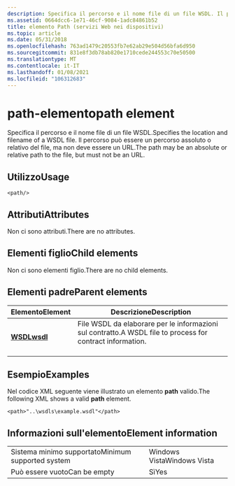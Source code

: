 ```yaml
---
description: Specifica il percorso e il nome file di un file WSDL. Il percorso può essere un percorso assoluto o relativo del file, ma non deve essere un URL.
ms.assetid: 0664dcc6-1e71-46cf-9084-1adc84861b52
title: elemento Path (servizi Web nei dispositivi)
ms.topic: article
ms.date: 05/31/2018
ms.openlocfilehash: 763ad1479c20553fb7e62ab29e504d56bfa6d950
ms.sourcegitcommit: 831e8f3db78ab820e1710cede244553c70e50500
ms.translationtype: MT
ms.contentlocale: it-IT
ms.lasthandoff: 01/08/2021
ms.locfileid: "106312683"
---
```

# <a name="path-element"></a><span data-ttu-id="b3db3-104">path-elemento</span><span class="sxs-lookup"><span data-stu-id="b3db3-104">path element</span></span>

<span data-ttu-id="b3db3-105">Specifica il percorso e il nome file di un file WSDL.</span><span class="sxs-lookup"><span data-stu-id="b3db3-105">Specifies the location and filename of a WSDL file.</span></span> <span data-ttu-id="b3db3-106">Il percorso può essere un percorso assoluto o relativo del file, ma non deve essere un URL.</span><span class="sxs-lookup"><span data-stu-id="b3db3-106">The path may be an absolute or relative path to the file, but must not be an URL.</span></span>

## <a name="usage"></a><span data-ttu-id="b3db3-107">Utilizzo</span><span class="sxs-lookup"><span data-stu-id="b3db3-107">Usage</span></span>

``` syntax
<path/>
```

## <a name="attributes"></a><span data-ttu-id="b3db3-108">Attributi</span><span class="sxs-lookup"><span data-stu-id="b3db3-108">Attributes</span></span>

<span data-ttu-id="b3db3-109">Non ci sono attributi.</span><span class="sxs-lookup"><span data-stu-id="b3db3-109">There are no attributes.</span></span>

## <a name="child-elements"></a><span data-ttu-id="b3db3-110">Elementi figlio</span><span class="sxs-lookup"><span data-stu-id="b3db3-110">Child elements</span></span>

<span data-ttu-id="b3db3-111">Non ci sono elementi figlio.</span><span class="sxs-lookup"><span data-stu-id="b3db3-111">There are no child elements.</span></span>

## <a name="parent-elements"></a><span data-ttu-id="b3db3-112">Elementi padre</span><span class="sxs-lookup"><span data-stu-id="b3db3-112">Parent elements</span></span>



| <span data-ttu-id="b3db3-113">Elemento</span><span class="sxs-lookup"><span data-stu-id="b3db3-113">Element</span></span>                         | <span data-ttu-id="b3db3-114">Descrizione</span><span class="sxs-lookup"><span data-stu-id="b3db3-114">Description</span></span>                                                             |
|---------------------------------|-------------------------------------------------------------------------|
| [<span data-ttu-id="b3db3-115">**WSDL**</span><span class="sxs-lookup"><span data-stu-id="b3db3-115">**wsdl**</span></span>](wsdl.md)<br/> | <span data-ttu-id="b3db3-116">File WSDL da elaborare per le informazioni sul contratto.</span><span class="sxs-lookup"><span data-stu-id="b3db3-116">A WSDL file to process for contract information.</span></span><br/> <br/> |



## <a name="examples"></a><span data-ttu-id="b3db3-117">Esempio</span><span class="sxs-lookup"><span data-stu-id="b3db3-117">Examples</span></span>

<span data-ttu-id="b3db3-118">Nel codice XML seguente viene illustrato un elemento **path** valido.</span><span class="sxs-lookup"><span data-stu-id="b3db3-118">The following XML shows a valid **path** element.</span></span>

``` syntax
<path>"..\wsdls\example.wsdl"</path>
```

## <a name="element-information"></a><span data-ttu-id="b3db3-119">Informazioni sull'elemento</span><span class="sxs-lookup"><span data-stu-id="b3db3-119">Element information</span></span>



|                                     |               |
|-------------------------------------|---------------|
| <span data-ttu-id="b3db3-120">Sistema minimo supportato</span><span class="sxs-lookup"><span data-stu-id="b3db3-120">Minimum supported system</span></span><br/> | <span data-ttu-id="b3db3-121">Windows Vista</span><span class="sxs-lookup"><span data-stu-id="b3db3-121">Windows Vista</span></span> |
| <span data-ttu-id="b3db3-122">Può essere vuoto</span><span class="sxs-lookup"><span data-stu-id="b3db3-122">Can be empty</span></span>                        | <span data-ttu-id="b3db3-123">Sì</span><span class="sxs-lookup"><span data-stu-id="b3db3-123">Yes</span></span>           |



 

 





